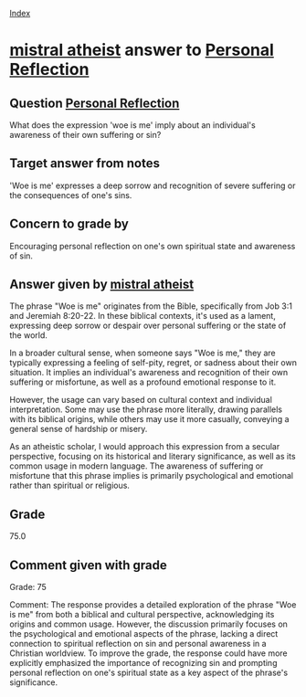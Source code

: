 
[Index](../../index.md)
# [mistral atheist](../../answering_models/mistral_atheist.md) answer to [Personal Reflection](../../questions/Personal_Reflection.md)

## Question [Personal Reflection](../../questions/Personal_Reflection.md)
What does the expression 'woe is me' imply about an individual's awareness of their own suffering or sin?

## Target answer from notes
'Woe is me' expresses a deep sorrow and recognition of severe suffering or the consequences of one's sins.

## Concern to grade by
Encouraging personal reflection on one's own spiritual state and awareness of sin.

## Answer given by [mistral atheist](../../answering_models/mistral_atheist.md)
 The phrase "Woe is me" originates from the Bible, specifically from Job 3:1 and Jeremiah 8:20-22. In these biblical contexts, it's used as a lament, expressing deep sorrow or despair over personal suffering or the state of the world.

In a broader cultural sense, when someone says "Woe is me," they are typically expressing a feeling of self-pity, regret, or sadness about their own situation. It implies an individual's awareness and recognition of their own suffering or misfortune, as well as a profound emotional response to it.

However, the usage can vary based on cultural context and individual interpretation. Some may use the phrase more literally, drawing parallels with its biblical origins, while others may use it more casually, conveying a general sense of hardship or misery.

As an atheistic scholar, I would approach this expression from a secular perspective, focusing on its historical and literary significance, as well as its common usage in modern language. The awareness of suffering or misfortune that this phrase implies is primarily psychological and emotional rather than spiritual or religious.

## Grade
75.0

## Comment given with grade
Grade: 75

Comment: The response provides a detailed exploration of the phrase "Woe is me" from both a biblical and cultural perspective, acknowledging its origins and common usage. However, the discussion primarily focuses on the psychological and emotional aspects of the phrase, lacking a direct connection to spiritual reflection on sin and personal awareness in a Christian worldview. To improve the grade, the response could have more explicitly emphasized the importance of recognizing sin and prompting personal reflection on one's spiritual state as a key aspect of the phrase's significance.
